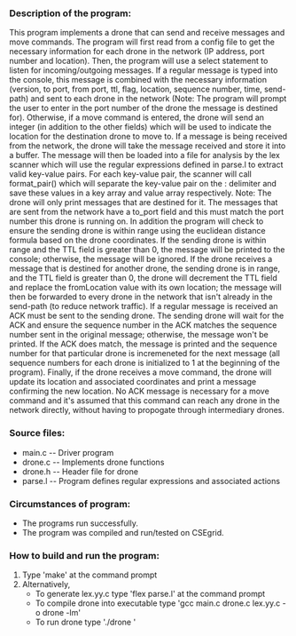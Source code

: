 ### Description of the program:

This program implements a drone that can send and receive messages and move commands. The program will first read from a config file to get the necessary information for each drone in the network (IP address, port number and location). Then, the program will use a select statement to listen for incoming/outgoing messages. If a regular message is typed into the console, this message is combined with the necessary information (version, to port, from port, ttl, flag, location, sequence number, time, send-path) and sent to each drone in the network (Note: The program will prompt the user to enter in the port number of the drone the message is destined for). Otherwise, if a move command is entered, the drone will send an integer (in addition to the other fields) which will be used to indicate the location for the destination drone to move to. If a message is being received from the network, the drone will take the message received and store it into a buffer. The message will then be loaded into a file for analysis by the lex scanner which will use the regular expressions defined in parse.l to extract valid key-value pairs. For each key-value pair, the scanner will call format_pair() which will separate the key-value pair on the : delimiter and save these values in a key array and value array respectively. Note: The drone will only print messages that are destined for it. The messages that are sent from the network have a to_port field and this must match the port number this drone is running on. In addition the program will check to ensure the sending drone is within range using the euclidean distance formula based on the drone coordinates. If the sending drone is within range and the TTL field is greater than 0, the message will be printed to the console; otherwise, the message will be ignored. If the drone receives a message that is destined for another drone, the sending drone is in range, and the TTL field is greater than 0, the drone will decrement the TTL field and replace the fromLocation value with its own location; the message will then be forwarded to every drone in the network that isn't already in the send-path (to reduce network traffic). If a regular message is received an ACK must be sent to the sending drone. The sending drone will wait for the ACK and ensure the sequence number in the ACK matches the sequence number sent in the original message; otherwise, the message won't be printed. If the ACK does match, the message is printed and the sequence number for that particular drone is incremeneted for the next message (all sequence numbers for each drone is initialized to 1 at the beginning of the program). Finally, if the drone receives a move command, the drone will update its location and associated coordinates and print a message confirming the new location. No ACK message is necessary for a move command and it's assumed that this command can reach any drone in the network directly, without having to propogate through intermediary drones. 


### Source files:

* main.c -- Driver program
* drone.c -- Implements drone functions
* drone.h -- Header file for drone
* parse.l -- Program defines regular expressions and associated actions
 
### Circumstances of program:

* The programs run successfully.
* The program was compiled and run/tested on CSEgrid.

### How to build and run the program:

1. Type 'make' at the command prompt
2. Alternatively,
   * To generate lex.yy.c type 'flex parse.l' at the command prompt
   * To compile drone into executable type 'gcc main.c drone.c lex.yy.c -o drone -lm'
   * To run drone type './drone <port number>'
	
